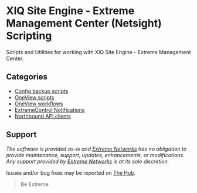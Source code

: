 # XIQ Site Engine - Extreme Management Center (Netsight) Scripting

Scripts and Utilities for working with XIQ Site Engine - Extreme Management Center.

## Categories

* [Config backup scripts](cfg_backup_scripts/README.md)
* [OneView scripts](oneview_CLI_scripts/README.md)
* [OneView workflows](oneview_workflows/README.md)
* [ExtremeControl Notifications](oneview_notification/README.md)
* [Northbound API clients](nbi_clients/README.md)

## Support

_The software is provided as-is and [Extreme Networks](http://www.extremenetworks.com/) has no obligation to provide maintenance, support, updates, enhancements, or modifications. Any support provided by [Extreme Networks](http://www.extremenetworks.com/) is at its sole discretion._

Issues and/or bug fixes may be reported on [The Hub](https://community.extremenetworks.com/).

>Be Extreme
